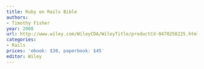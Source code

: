 ```yaml
---
title: Ruby on Rails Bible
authors:
- Timothy Fisher
year: 2008
url: http://www.wiley.com/WileyCDA/WileyTitle/productCd-0470258225.html
categories:
- Rails
prices: 'ebook: $30, paperbook: $45'
editor: Wiley
---
```

